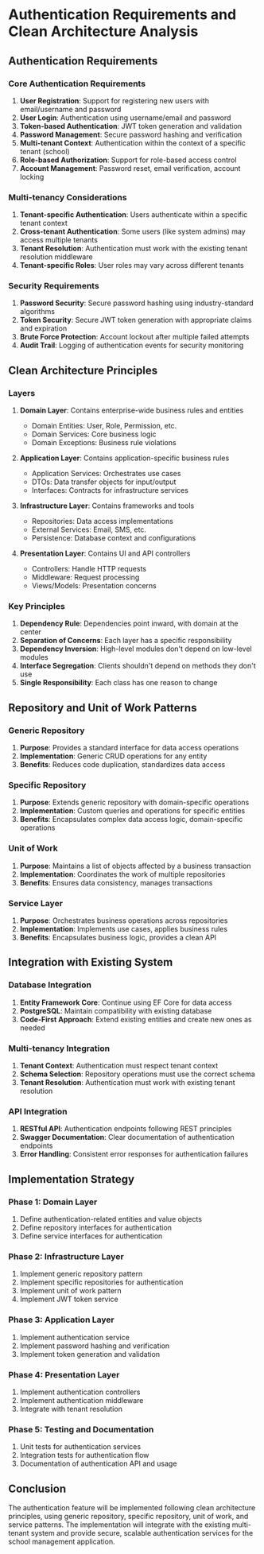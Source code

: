 # Authentication Requirements and Clean Architecture Analysis

## Authentication Requirements

### Core Authentication Requirements
1. **User Registration**: Support for registering new users with email/username and password
2. **User Login**: Authentication using username/email and password
3. **Token-based Authentication**: JWT token generation and validation
4. **Password Management**: Secure password hashing and verification
5. **Multi-tenant Context**: Authentication within the context of a specific tenant (school)
6. **Role-based Authorization**: Support for role-based access control
7. **Account Management**: Password reset, email verification, account locking

### Multi-tenancy Considerations
1. **Tenant-specific Authentication**: Users authenticate within a specific tenant context
2. **Cross-tenant Authentication**: Some users (like system admins) may access multiple tenants
3. **Tenant Resolution**: Authentication must work with the existing tenant resolution middleware
4. **Tenant-specific Roles**: User roles may vary across different tenants

### Security Requirements
1. **Password Security**: Secure password hashing using industry-standard algorithms
2. **Token Security**: Secure JWT token generation with appropriate claims and expiration
3. **Brute Force Protection**: Account lockout after multiple failed attempts
4. **Audit Trail**: Logging of authentication events for security monitoring

## Clean Architecture Principles

### Layers
1. **Domain Layer**: Contains enterprise-wide business rules and entities
   - Domain Entities: User, Role, Permission, etc.
   - Domain Services: Core business logic
   - Domain Exceptions: Business rule violations

2. **Application Layer**: Contains application-specific business rules
   - Application Services: Orchestrates use cases
   - DTOs: Data transfer objects for input/output
   - Interfaces: Contracts for infrastructure services

3. **Infrastructure Layer**: Contains frameworks and tools
   - Repositories: Data access implementations
   - External Services: Email, SMS, etc.
   - Persistence: Database context and configurations

4. **Presentation Layer**: Contains UI and API controllers
   - Controllers: Handle HTTP requests
   - Middleware: Request processing
   - Views/Models: Presentation concerns

### Key Principles
1. **Dependency Rule**: Dependencies point inward, with domain at the center
2. **Separation of Concerns**: Each layer has a specific responsibility
3. **Dependency Inversion**: High-level modules don't depend on low-level modules
4. **Interface Segregation**: Clients shouldn't depend on methods they don't use
5. **Single Responsibility**: Each class has one reason to change

## Repository and Unit of Work Patterns

### Generic Repository
1. **Purpose**: Provides a standard interface for data access operations
2. **Implementation**: Generic CRUD operations for any entity
3. **Benefits**: Reduces code duplication, standardizes data access

### Specific Repository
1. **Purpose**: Extends generic repository with domain-specific operations
2. **Implementation**: Custom queries and operations for specific entities
3. **Benefits**: Encapsulates complex data access logic, domain-specific operations

### Unit of Work
1. **Purpose**: Maintains a list of objects affected by a business transaction
2. **Implementation**: Coordinates the work of multiple repositories
3. **Benefits**: Ensures data consistency, manages transactions

### Service Layer
1. **Purpose**: Orchestrates business operations across repositories
2. **Implementation**: Implements use cases, applies business rules
3. **Benefits**: Encapsulates business logic, provides a clean API

## Integration with Existing System

### Database Integration
1. **Entity Framework Core**: Continue using EF Core for data access
2. **PostgreSQL**: Maintain compatibility with existing database
3. **Code-First Approach**: Extend existing entities and create new ones as needed

### Multi-tenancy Integration
1. **Tenant Context**: Authentication must respect tenant context
2. **Schema Selection**: Repository operations must use the correct schema
3. **Tenant Resolution**: Authentication must work with existing tenant resolution

### API Integration
1. **RESTful API**: Authentication endpoints following REST principles
2. **Swagger Documentation**: Clear documentation of authentication endpoints
3. **Error Handling**: Consistent error responses for authentication failures

## Implementation Strategy

### Phase 1: Domain Layer
1. Define authentication-related entities and value objects
2. Define repository interfaces for authentication
3. Define service interfaces for authentication

### Phase 2: Infrastructure Layer
1. Implement generic repository pattern
2. Implement specific repositories for authentication
3. Implement unit of work pattern
4. Implement JWT token service

### Phase 3: Application Layer
1. Implement authentication service
2. Implement password hashing and verification
3. Implement token generation and validation

### Phase 4: Presentation Layer
1. Implement authentication controllers
2. Implement authentication middleware
3. Integrate with tenant resolution

### Phase 5: Testing and Documentation
1. Unit tests for authentication services
2. Integration tests for authentication flow
3. Documentation of authentication API and usage

## Conclusion

The authentication feature will be implemented following clean architecture principles, using generic repository, specific repository, unit of work, and service patterns. The implementation will integrate with the existing multi-tenant system and provide secure, scalable authentication services for the school management application.
